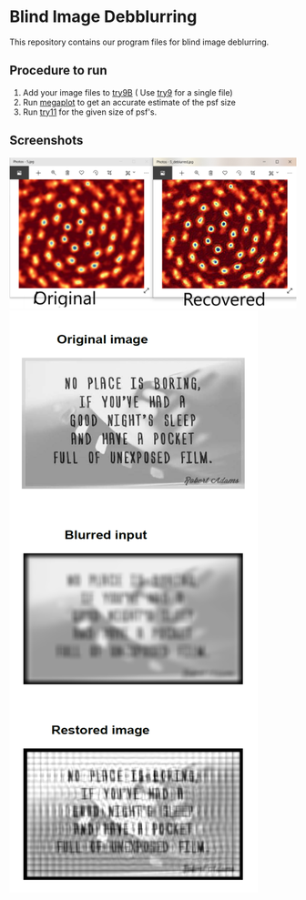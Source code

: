 # Blind Image Debblurring
 
This repository contains our program files for blind image deblurring.

## Procedure to run

1. Add your image files to [try9B](dataset/try9B.m)
( Use [try9](dataset/try9B.m) for a single file)
2. Run [megaplot](dataset/megaplot.m) to get an accurate estimate of the psf size
3. Run [try11](dataset/try11.m) for the given size of psf's.

## Screenshots

![alt text](https://github.com/rajathjn/Blind-Image-Debblurring/blob/7663a10300aa0836fefaa832ba3e6912ff89eeb0/Screenshots/5%20working.png)
![alt text](https://github.com/rajathjn/Blind-Image-Debblurring/blob/4a907a39baf82cf4c75102a2ef7a19e404ca0cb6/Screenshots/Blind%20Deblurring.png)
